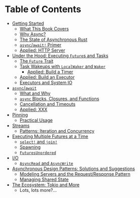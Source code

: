# Table of Contents

- [Getting Started](getting_started/chapter.md)
  - [What This Book Covers](getting_started/chapter.md#what-this-book-covers)
  - [Why Async?](getting_started/why_async.md)
  - [The State of Asynchronous Rust](getting_started/state_of_async_rust.md)
  - [`async`/`await!` Primer](getting_started/async_await_primer.md)
  - [Applied: HTTP Server](getting_started/http_server_example.md)
- [Under the Hood: Executing `Future`s and Tasks](execution/chapter.md)
  - [The `Future` Trait](execution/future.md)
  - [Task Wakeups with `LocalWaker` and `Waker`](execution/wakeups.md)
    - [Applied: Build a Timer](execution/wakeups.md)
  - [Applied: Build an Executor](execution/executor.md)
  - [Executors and System IO](execution/io.md)
- [`async`/`await`]()
  - [What and Why]()
  - [`async` Blocks, Closures, and Functions]()
  - [Cancellation and Timeouts]()
  - [Applied: XXX]()
- [Pinning](pinning/chapter.md)
  - [Practical Usage](pinning/chapter.md#how-to-use-pinning)
- [Streams](streams/chapter.md)
  - [Patterns: Iteration and Concurrency]()
- [Executing Multiple Futures at a Time]()
  - [`select!` and `join!`]()
  - [Spawning]()
  - [`FuturesUnordered`]()
- [I/O]()
  - [`AsyncRead` and `AsyncWrite`]()
- [Asynchronous Design Patterns: Solutions and Suggestions]()
  - [Modeling Servers and the Request/Response Pattern]()
  - [Managing Shared State]()
- [The Ecosystem: Tokio and More]()
  - Lots, lots more?...
